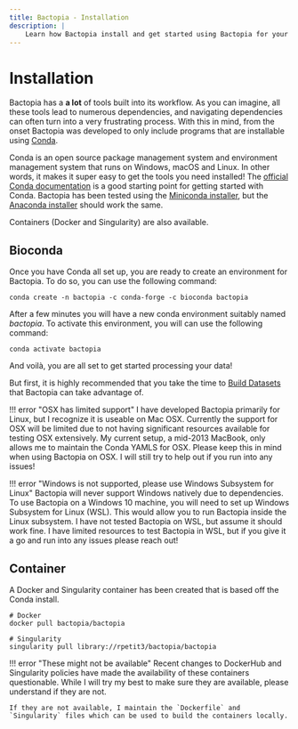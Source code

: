 ```yaml
---
title: Bactopia - Installation
description: |
    Learn how Bactopia install and get started using Bactopia for your genomic analyses.
---
```

# Installation
Bactopia has a **a lot** of tools built into its workflow. As you can imagine, all these tools lead to numerous dependencies, and navigating dependencies can often turn into a very frustrating process. With this in mind, from the onset Bactopia was developed to only include programs that are installable using [Conda](https://conda.io/en/latest/).

Conda is an open source package management system and environment management system that runs on Windows, macOS and Linux. In other words, it makes it super easy to get the tools you need installed! The [official Conda documentation](https://conda.io/projects/conda/en/latest/user-guide/install/index.html) is a good starting point for getting started with Conda. Bactopia has been tested using the
[Miniconda installer](https://conda.io/en/latest/miniconda.html),
but the [Anaconda installer](https://www.anaconda.com/distribution/) should
work the same.

Containers (Docker and Singularity) are also available.

## Bioconda
Once you have Conda all set up, you are ready to create an environment for
Bactopia. To do so, you can use the following command:

```
conda create -n bactopia -c conda-forge -c bioconda bactopia
```

After a few minutes you will have a new conda environment suitably named *bactopia*. To activate this environment, you will can use the following command:

```
conda activate bactopia
```

And voilà, you are all set to get started processing your data!

But first, it is highly recommended that you take the time to [Build Datasets](datasets.md) that Bactopia can take advantage of.

!!! error "OSX has limited support"
    I have developed Bactopia primarily for Linux, but I recognize it is useable on Mac OSX. Currently the support for OSX will be limited due to not having significant resources available for testing OSX extensively. My current setup, a mid-2013 MacBook, only allows me to maintain the Conda YAMLS for OSX. Please keep this in mind when using Bactopia on OSX. I will still try to help out if you run into any issues!

!!! error "Windows is not supported, please use Windows Subsystem for Linux"
    Bactopia will never support Windows natively due to dependencies. To use Bactopia on a Windows 10 machine, you will need to set up Windows Subsystem for Linux (WSL). This would allow you to run Bactopia inside the Linux subsystem. I have not tested Bactopia on WSL, but assume it should work fine. I have limited resources to test Bactopia in WSL, but if you give it a go and run into any issues please reach out!

## Container
A Docker and Singularity container has been created that is based off the Conda install.

```
# Docker 
docker pull bactopia/bactopia

# Singularity
singularity pull library://rpetit3/bactopia/bactopia
```

!!! error "These might not be available"
    Recent changes to DockerHub and Singularity policies have made the availability of these containers questionable. While I will try my best to make sure they are available, please understand if they are not. 
    
    If they are not available, I maintain the `Dockerfile` and `Singularity` files which can be used to build the containers locally.
